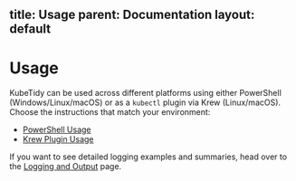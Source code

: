 title: Usage
parent: Documentation
layout: default
---

# Usage

KubeTidy can be used across different platforms using either PowerShell (Windows/Linux/macOS) or as a `kubectl` plugin via Krew (Linux/macOS). Choose the instructions that match your environment:

- [PowerShell Usage](docs/powershell-usage)
- [Krew Plugin Usage](docs/krew-usage)

If you want to see detailed logging examples and summaries, head over to the [Logging and Output](docs/logging-output) page.